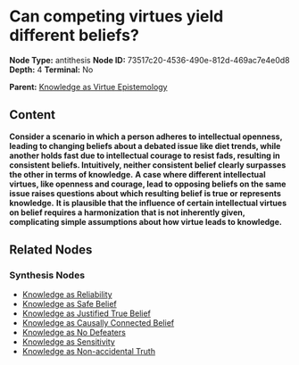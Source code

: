 # Can competing virtues yield different beliefs?

**Node Type:** antithesis
**Node ID:** 73517c20-4536-490e-812d-469ac7e4e0d8
**Depth:** 4
**Terminal:** No

**Parent:** [Knowledge as Virtue Epistemology](knowledge-as-virtue-epistemology-synthesis-03320e5f-abfd-40c2-919b-400066a7343d.md)

## Content

**Consider a scenario in which a person adheres to intellectual openness, leading to changing beliefs about a debated issue like diet trends, while another holds fast due to intellectual courage to resist fads, resulting in consistent beliefs. Intuitively, neither consistent belief clearly surpasses the other in terms of knowledge.**
**A case where different intellectual virtues, like openness and courage, lead to opposing beliefs on the same issue raises questions about which resulting belief is true or represents knowledge.**
**It is plausible that the influence of certain intellectual virtues on belief requires a harmonization that is not inherently given, complicating simple assumptions about how virtue leads to knowledge.**

## Related Nodes

### Synthesis Nodes

- [Knowledge as Reliability](knowledge-as-reliability-synthesis-7f19155b-36c8-4f01-9e84-1a00ab146bf7.md)
- [Knowledge as Safe Belief](knowledge-as-safe-belief-synthesis-5615b2e6-f8ed-4506-9b19-0a63b37fc10e.md)
- [Knowledge as Justified True Belief](knowledge-as-justified-true-belief-synthesis-dbe866fc-b1c7-4e65-8288-82d361d8158f.md)
- [Knowledge as Causally Connected Belief](knowledge-as-causally-connected-belief-synthesis-247fc20d-d80b-4195-a726-008d887511ca.md)
- [Knowledge as No Defeaters](knowledge-as-no-defeaters-synthesis-98bc20b6-d325-4808-866e-c803472d5f20.md)
- [Knowledge as Sensitivity](knowledge-as-sensitivity-synthesis-a1ad220c-b8c8-4e0a-bfaf-b7f32e5cd1db.md)
- [Knowledge as Non-accidental Truth](knowledge-as-non-accidental-truth-synthesis-f0b8ca48-afb5-4eb8-83c5-0a42beb10b10.md)
